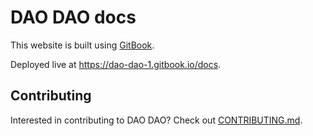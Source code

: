 # DAO DAO docs

This website is built using [GitBook](https://gitbook.com/).

Deployed live at https://dao-dao-1.gitbook.io/docs.

## Contributing

Interested in contributing to DAO DAO? Check out [CONTRIBUTING.md](./CONTRIBUTING.md).

